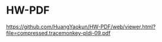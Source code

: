 # HW-PDF
https://github.com/HuangYaokun/HW-PDF/web/viewer.html?file=compressed.tracemonkey-pldi-09.pdf
